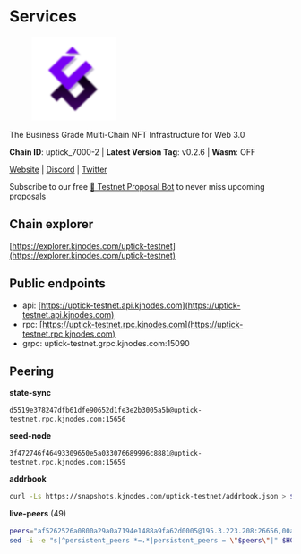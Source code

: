 # Services

<figure><img src="https://raw.githubusercontent.com/kj89/cosmos-images/main/logos/uptick.png" width="150" alt=""><figcaption></figcaption></figure>

The Business Grade Multi-Chain NFT Infrastructure for Web 3.0

**Chain ID**: uptick_7000-2 | **Latest Version Tag**: v0.2.6 | **Wasm**: OFF

[Website](https://uptick.network) | [Discord](https://discord.gg/UzeHS7fu5H) | [Twitter](https://twitter.com/uptickproject)



Subscribe to our free [🤖 Testnet Proposal Bot](https://t.me/kjnodes_testnet_proposal_bot) to never miss upcoming proposals


## Chain explorer
[https://explorer.kjnodes.com/uptick-testnet](https://explorer.kjnodes.com/uptick-testnet)

## Public endpoints

* api: [https://uptick-testnet.api.kjnodes.com](https://uptick-testnet.api.kjnodes.com)
* rpc: [https://uptick-testnet.rpc.kjnodes.com](https://uptick-testnet.rpc.kjnodes.com)
* grpc: uptick-testnet.grpc.kjnodes.com:15090

## Peering

**state-sync**

```text
d5519e378247dfb61dfe90652d1fe3e2b3005a5b@uptick-testnet.rpc.kjnodes.com:15656
```

**seed-node**

```text
3f472746f46493309650e5a033076689996c8881@uptick-testnet.rpc.kjnodes.com:15659
```

**addrbook**
```bash
curl -Ls https://snapshots.kjnodes.com/uptick-testnet/addrbook.json > $HOME/.uptickd/config/addrbook.json
```

**live-peers** (49)
```bash
peers="af5262526a0800a29a0a7194e1488a9fa62d0005@195.3.223.208:26656,00a777be420c87ad922e4ad9c52087a1296018cd@130.185.119.243:15656,e24bde7fe207160442fe6b93ee376a739def5757@51.222.248.153:26656,d5519e378247dfb61dfe90652d1fe3e2b3005a5b@65.109.68.190:15656,11995495f726f4e4c2ab74862fdb30e87c167448@65.108.195.235:27656,94734f927b16ff91f5e45875396295d6173ca918@74.50.70.118:11574,c6ca186e2ea0202a78b357c9b2d8883e3d96613a@144.91.110.211:31656,1c66685cbf5c8dc0a739eb57c896d35eb2eed17c@65.109.50.106:28656,b483acbcae7ccd1244f588144245e9d1124c3de5@88.99.56.200:26666,0aee682fb3453170737149203e5c23d2e0c46058@142.132.253.112:15656,eb5a3112a64944e2bd701ff8aa99ab95209c6310@185.198.27.110:26656,878101ab9ad2402bfd700a3da58223778461c753@185.245.182.152:26656,2298edffe9306e4d9370233c1d29dab567829095@144.91.78.28:26656,0afb5ce897e69eec34fb32bf87f4a2f93f79e0b3@65.109.65.210:30656,5368bc0c12a7bfd9d69ba192b06f2be97d28e7ef@185.239.209.56:31656,4c062185dbf436903124fe6c2b2eea5067d7a9c4@154.12.243.0:31656,49c86b1fdc3f99ac3108904aef4f64297f3f1415@209.222.97.81:26656,57876cfa3a101068885f302df69ff5556720af3b@154.26.137.198:36656,a489dcbd4c5b7ef20d77c51dba217e85c631f463@65.108.105.48:20456,dedd92019e364182bc24e7d4052fd7cefa94a976@65.108.200.60:20656,b8e76d2223663e9bc47351564f1017b6e89deeee@95.165.89.222:24476,902a93963c96589432ee3206944cdba392ae5c2d@65.108.42.105:27656,df17cf4d50ef6abf42ad6fd6548dbbffe7eecd2a@95.217.35.186:36656,aefbc6fea5a1a0eb0e0974a218e4748618d7ab2d@138.201.204.5:31656,7849e4320385434b0828a3e0206a3b69767393f6@65.109.91.227:26656,40a93c4be9e2dcb155d60e174c0e00d6808283e7@65.109.52.56:26656,f30bf0eebdd10788d09d5c64132a7161d714e126@154.12.243.189:31656,e9fee55fdf6668e4e04927cdd85bbbbc9e9e43b1@209.145.62.101:26656,3edfe380f7eff0658582c158f2eecebae2e0fed7@213.239.213.179:26656,a818920590d15226a206ec4c73b1c5c20c56a435@65.21.134.202:26666,e05ef87e0f9a2940cf057aefde89abf8171b00fb@65.109.84.250:15656,132dcd9cbd5e6155edb535e477ba8262bb008243@199.175.98.113:26656,990e53de5e6b23340e2e9ba6ba5ceb0fa90eaafb@122.248.218.113:26656,54ab9f0e04a2b6cd4dce985c762f1181db89f1e2@138.201.248.108:15656,5739ae6fab71ec95fb3112f4d1ea2845782fa9f7@54.92.137.6:26656,45f58ce671967a10933ea3e2279be03f0ebcb42c@85.114.134.219:16656,9fda526bd693e6b35a877a087f0061d4f20a7fba@65.108.108.52:20656,1e34e47eeaaa8f78f3d866ef4ce43a1d224dcdef@185.193.66.67:31656,52cdb51fe8692dea11de23b8c97c9d947a6eb1c2@51.222.44.116:10656,9d4d5e7c4f7c7cd0b7ef5fa580a0ea9e07f7bcc0@204.93.241.110:27656,3666c65e99775b8149396fd5c781dec6a29fb13b@75.119.144.48:31656,2c952455a0e425081b54855091ab84c1fe73c4bc@65.108.231.124:10656,cd79be6b60e9d2f06c85eeecb1374446b1d0ad1b@88.208.34.134:18656,dd8080d9ea1f3830370a4f51ca6fe858a3d32191@65.108.72.253:11656,70c19420bb2d40c5a6c3466c69ead6e0877b9cc7@45.85.250.108:26656,279a4f3f473ef5ae74ea6c55f456702a435fc95d@157.90.208.222:60656,9f59596937807defb3f3e664c6e0c76b089b9bf6@168.119.124.130:60656,b9d3fe835ded0b93c39befad43fb3c4964ae740f@91.195.101.100:26656,aa30d4d1748553c3619d9d9b1121df0b99de87b1@45.88.188.93:56656"
sed -i -e "s|^persistent_peers *=.*|persistent_peers = \"$peers\"|" $HOME/.uptickd/config/config.toml
```
